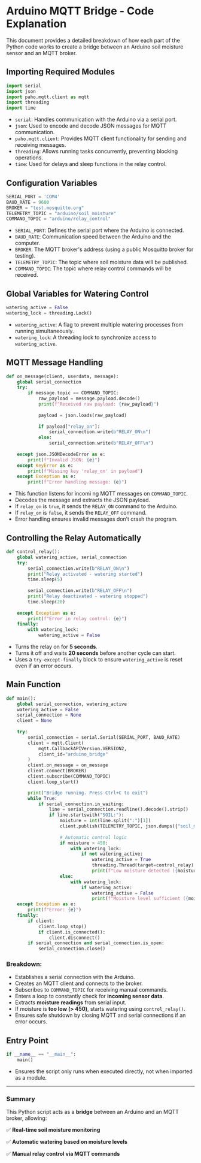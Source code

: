 # Arduino MQTT Bridge - Code Explanation

This document provides a detailed breakdown of how each part of the Python code works to create a bridge between an Arduino soil moisture sensor and an MQTT broker.

## Importing Required Modules

```python
import serial
import json
import paho.mqtt.client as mqtt
import threading
import time
```

- `serial`: Handles communication with the Arduino via a serial port.
- `json`: Used to encode and decode JSON messages for MQTT communication.
- `paho.mqtt.client`: Provides MQTT client functionality for sending and receiving messages.
- `threading`: Allows running tasks concurrently, preventing blocking operations.
- `time`: Used for delays and sleep functions in the relay control.

## Configuration Variables

```python
SERIAL_PORT = 'COM4'
BAUD_RATE = 9600
BROKER = "test.mosquitto.org"
TELEMETRY_TOPIC = "arduino/soil_moisture"
COMMAND_TOPIC = "arduino/relay_control"
```

- `SERIAL_PORT`: Defines the serial port where the Arduino is connected.
- `BAUD_RATE`: Communication speed between the Arduino and the computer.
- `BROKER`: The MQTT broker's address (using a public Mosquitto broker for testing).
- `TELEMETRY_TOPIC`: The topic where soil moisture data will be published.
- `COMMAND_TOPIC`: The topic where relay control commands will be received.

## Global Variables for Watering Control

```python
watering_active = False
watering_lock = threading.Lock()
```

- `watering_active`: A flag to prevent multiple watering processes from running simultaneously.
- `watering_lock`: A threading lock to synchronize access to `watering_active`.

## MQTT Message Handling

```python
def on_message(client, userdata, message):
    global serial_connection
    try:
        if message.topic == COMMAND_TOPIC:
            raw_payload = message.payload.decode()
            print(f"Received raw payload: {raw_payload}")
            
            payload = json.loads(raw_payload)
            
            if payload["relay_on"]:
                serial_connection.write(b"RELAY_ON\n")
            else:
                serial_connection.write(b"RELAY_OFF\n")
                
    except json.JSONDecodeError as e:
        print(f"Invalid JSON: {e}")
    except KeyError as e:
        print(f"Missing key 'relay_on' in payload")
    except Exception as e:
        print(f"Error handling message: {e}")
```

- This function listens for incomi
ng MQTT messages on `COMMAND_TOPIC`.
- Decodes the message and extracts the JSON payload.
- If `relay_on` is `true`, it sends the `RELAY_ON` command to the Arduino.
- If `relay_on` is `false`, it sends the `RELAY_OFF` command.
- Error handling ensures invalid messages don’t crash the program.

## Controlling the Relay Automatically

```python
def control_relay():
    global watering_active, serial_connection
    try:
        serial_connection.write(b"RELAY_ON\n")
        print("Relay activated - watering started")
        time.sleep(5)
        
        serial_connection.write(b"RELAY_OFF\n")
        print("Relay deactivated - watering stopped")
        time.sleep(20)
        
    except Exception as e:
        print(f"Error in relay control: {e}")
    finally:
        with watering_lock:
            watering_active = False
```

- Turns the relay on for **5 seconds**.
- Turns it off and waits **20 seconds** before another cycle can start.
- Uses a `try-except-finally` block to ensure `watering_active` is reset even if an error occurs.

## Main Function

```python
def main():
    global serial_connection, watering_active
    watering_active = False
    serial_connection = None
    client = None
    
    try:
        serial_connection = serial.Serial(SERIAL_PORT, BAUD_RATE)
        client = mqtt.Client(
            mqtt.CallbackAPIVersion.VERSION2,
            client_id="arduino_bridge"
        )
        client.on_message = on_message
        client.connect(BROKER)
        client.subscribe(COMMAND_TOPIC)
        client.loop_start()

        print("Bridge running. Press Ctrl+C to exit")
        while True:
            if serial_connection.in_waiting:
                line = serial_connection.readline().decode().strip()
                if line.startswith("SOIL:"):
                    moisture = int(line.split(":")[1])
                    client.publish(TELEMETRY_TOPIC, json.dumps({"soil_moisture": moisture}))
                    
                    # Automatic control logic
                    if moisture > 450:
                        with watering_lock:
                            if not watering_active:
                                watering_active = True
                                threading.Thread(target=control_relay).start()
                                print(f"Low moisture detected ({moisture}), starting watering cycle")
                    else:
                        with watering_lock:
                            if watering_active:
                                watering_active = False
                                print(f"Moisture level sufficient ({moisture}), stopping watering cycle")    
    except Exception as e:
        print(f"Error: {e}")
    finally:
        if client:
            client.loop_stop()
            if client.is_connected():
                client.disconnect()
        if serial_connection and serial_connection.is_open:
            serial_connection.close()
```

### **Breakdown:**

- Establishes a serial connection with the Arduino.
- Creates an MQTT client and connects to the broker.
- Subscribes to `COMMAND_TOPIC` for receiving manual commands.
- Enters a loop to constantly check for **incoming sensor data**.
- Extracts **moisture readings** from serial input.
- If moisture is **too low (> 450)**, starts watering using `control_relay()`.
- Ensures safe shutdown by closing MQTT and serial connections if an error occurs.

## Entry Point

```python
if __name__ == "__main__":
    main()
```

- Ensures the script only runs when executed directly, not when imported as a module.

---

### Summary

This Python script acts as a **bridge** between an Arduino and an MQTT broker, allowing:

✅ **Real-time soil moisture monitoring**

✅ **Automatic watering based on moisture levels**

✅ **Manual relay control via MQTT commands**
